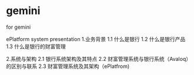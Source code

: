 gemini
======

for gemini

ePlatform system presentation
1.业务背景
1.1 什么是银行
1.2 什么是银行产品
1.3 什么是银行的财富管理

2.系统与架构
2.1 银行系统架构及其特点
2.2 财富管理系统与银行系统（Avaloq）的区别与联系
2.3 财富管理系统及其架构（ePlatfrom)
